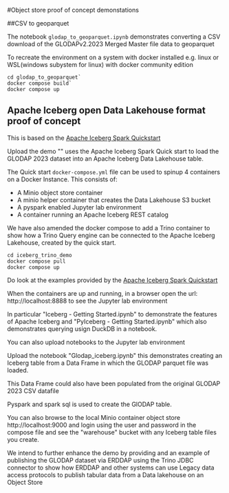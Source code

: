 #Object store proof of concept demonstations


##CSV to geoparquet

The notebook `glodap_to_geoparquet.ipynb` demonstrates converting a CSV download of the GLODAPv2.2023 Merged Master file data to geoparquet 

To recreate the environment on a system  with docker installed  e.g. linux or WSL(windows subystem for linux) with docker community edition
```console
cd glodap_to_geoparquet`
docker compose build`
docker compose up
``` 

## Apache Iceberg open Data Lakehouse format proof of concept

This is based on the [Apache Iceberg Spark Quickstart](https://iceberg.apache.org/spark-quickstart/)

Upload the demo "" uses the Apache Iceberg Spark Quick start to load the GLODAP 2023 dataset into an Apache Iceberg Data Lakehouse table.

The Quick start `docker-compose.yml` file can be used to spinup 4 containers on a Docker Instance.
This consists of:
- A Minio object store container
- A minio helper container that creates the Data Lakehouse S3 bucket
- A pyspark enabled Jupyter lab environment 
- A container running an Apache Iceberg REST catalog


We have also amended the docker compose to add a Trino container to show how a Trino Query engine can be connected to the Apache Iceberg Lakehouse, created by the quick start. 

```console
cd iceberg_trino_demo
docker compose pull
docker compose up
```

Do look at the examples provided by the [Apache Iceberg Spark Quickstart](https://iceberg.apache.org/spark-quickstart/)

When the containers are up and running, in a browser open the url: http://localhost:8888 to see the Jupyter lab environment

In particular "Iceberg - Getting Started.ipynb" to demonstrate the features of Apache Iceberg
and "PyIceberg - Getting Started.ipynb" which also demonstrates querying usign DuckDB in a notebook.

You can also upload notebooks to the Jupyter lab environment

Upload the notebook "Glodap_iceberg.ipynb" this demonstrates creating an Iceberg table from a Data Frame in which the GLODAP parquet file was loaded.

This Data Frame could also have been populated from the original GLODAP 2023 CSV datafile

Pyspark and spark sql is used to create the GlODAP table.

You can also browse to the local Minio container object store http://localhost:9000 and login using the user and password in the compose file and see the "warehouse" bucket with any Iceberg table files you create. 


We intend to further enhance the demo by providing and an example of publishing the GLODAP dataset via ERDDAP using  the Trino JDBC 
connector to show how ERDDAP and other systems can use Legacy data access protocols to publish tabular data from a Data lakehouse on an Object Store 


